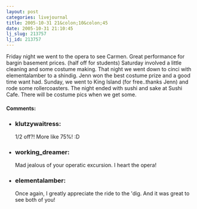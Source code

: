 ```yaml
---
layout: post
categories: livejournal
title: 2005-10-31 21&colon;10&colon;45
date: 2005-10-31 21:10:45
lj_slug: 213757
lj_id: 213757
---
```

Friday night we went to the opera to see Carmen. Great performance for bargin basement prices. (half off for students) Saturday involved a little cleaning and some costume making. That night we went down to cinci with elementalamber to a shindig. Jenn won the best costume prize and a good time want had. Sunday, we went to King Island (for free..thanks Jenn) and rode some rollercoasters. The night ended with sushi and sake at Sushi Cafe. There will be costume pics when we get some.


<div id="comments"><h4>Comments:</h4><div class="lj-comments"><ul>
<li><h3>klutzywaitress: </h3>
<a id="comment-555"></a>
<p>1/2 off?! More like 75%! :D</p>
</li>
<li><h3>working_dreamer: </h3>
<a id="comment-557"></a>
<p>Mad jealous of your operatic excursion. I heart the opera! </p>
</li>
<li><h3>elementalamber: </h3>
<a id="comment-558"></a>
<p>Once again, I greatly appreciate the ride to the 'dig.  And it was great to see both of you!</p>
</li>
</ul></div></div>
